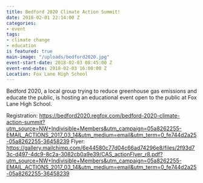 ```yaml
---
title: Bedford 2020 Climate Action Summit!
date: 2018-02-01 22:14:00 Z
categories:
- event
tags:
- climate change
- education
is featured: true
main-image: "/uploads/bedford2020.jpg"
event-start-date: 2018-02-03 08:45:00 Z
event-end-date: 2018-02-03 16:00:00 Z
Location: Fox Lane High School
---
```


Bedford 2020, a local group trying to reduce greenhouse gas emissions and educate the public, is hosting an educational event open to the public at Fox Lane High School.

Registration: https://bedford2020.regfox.com/bedford-2020-climate-action-summit?utm_source=NW+Indivisible+Members&utm_campaign=05a8262255-EMAIL_ACTIONS_2017_03_14&utm_medium=email&utm_term=0_fe744d2a25-05a8262255-36458239
Flyer: https://gallery.mailchimp.com/6e44580c77d04c66ad74296e8/files/2f93d73c-d497-4dc9-8c2a-3082cb0a9e39/CAS_actionFlyer_r8.pdf?utm_source=NW+Indivisible+Members&utm_campaign=05a8262255-EMAIL_ACTIONS_2017_03_14&utm_medium=email&utm_term=0_fe744d2a25-05a8262255-36458239
